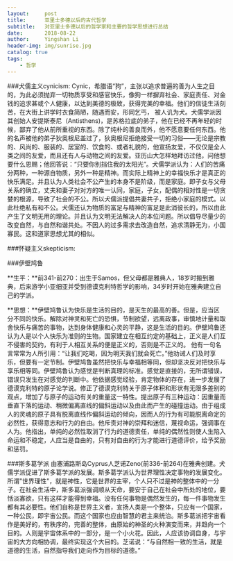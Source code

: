 ```yaml
---
layout:     post
title:      亚里士多德以后的古代哲学
subtitle:   对亚里士多德以后的哲学家和主要的哲学思想进行总结
date:       2018-08-22
author:     Yingshan Li
header-img: img/sunrise.jpg
catalog: true
tags:
    - 哲学
---
```


###犬儒主义cynicism:
Cynic，希腊语“狗”，主张以追求普遍的善为人生之目的，为此必须抛弃一切物质享受和感官快乐，像狗一样摒弃社会、家庭责任、对金钱的追求甚或个人健康，以达到美德的极致，获得完美的幸福。他们的信徒生活刻苦，在大街上讲学时衣食简陋，随遇而安，形同乞丐， 被人讥为犬。犬儒学派因其创始人安提斯泰尼（Antisthens)，是苏格拉底的弟子，他在已经不再年轻的时候，鄙弃了他从前所重视的东西。除了纯朴的善良而外，他不愿意要任何东西。他的名声被他的弟子狄奥根尼盖过了，狄奥根尼拒绝接受一切的习俗——无论是宗教的、风尚的、服装的、居室的、饮食的、或者礼貌的，他宣扬友爱，不仅仅是全人类之间的友爱，而且还有人与动物之间的友爱。亚历山大怎样地拜访过他，问他想要什么恩赐；他回答说：“只要你别挡住我的太阳光”。犬儒学派认为：人们的苦痛分两种，一种源自物质，另外一种是精神。而实际上精神上的幸福快乐才是真正的快乐满足。并且认为人类社会不公产生的本身不是阶级，而是家庭。即子女与父母关系的确立，丈夫和妻子对对方的唯一认同，家庭，子女，配偶的相对性是一切贪婪的根源，导致了社会的不公。所以犬儒派提倡共妻共子，拒绝小家庭的模式。以此杜绝私有和不公。犬儒还认为物质的富足与精神的富足是此消彼长的，所以由此产生了文明无用的理论。并且认为文明无法解决人的本位问题。所以倡导尽量少的改变自然，与自然和谐共处。不因人的过多需求去改造自然，追求清静无为，小国寡民。这和道家思想尤其的相似。

###怀疑主义skepticism: 

###伊壁鸠鲁

**生平：**前341-前270：出生于Samos，但父母都是雅典人，18岁时搬到雅典，后来游学小亚细亚并受到德谟克利特哲学的影响，34岁时开始在雅典建立自己的学派。

**思想：**伊壁鸠鲁认为快乐是生活的目的，是天生的最高的善。但是，应当区分不同的快乐。解除对神灵和死亡的恐惧，节制欲望，远离政事，审慎地计量和取舍快乐与痛苦的事物，达到身体健康和心灵的平静，这是生活的目的。伊壁鸠鲁还认为人是以个人快乐为准则的生物。国家建立在相互约定的基础上，正义是人们互不侵害的契约，有利于人相互关系的便是正义的，否则是不正义的。 他有一句名言常常为人所引用：“让我们吃喝，因为明天我们就会死亡。”他劝诫人们及时享乐，但要有一定节制。伊壁鸠鲁虽然把快乐与幸福相等同，但却坚决反对把快乐与享乐相等同。伊壁鸠鲁认为感觉是判断真理的标准。感觉是直接的，无所谓错误，错误只发生在对感觉的判断中。他依据感觉经验，肯定物体的存在，进一步发展了德谟克利特的原子论学说。修正了德谟克利特关于原子体积和形状有无限多差别的观点，增加了与原子的运动有关的重量这一特性。提出原子有三种运动：因重量而垂直下落的运动、稍微偏离直线的偏斜运动以及由此而产生的碰撞运动。由于组成人的灵魂的原子具有脱离直线作偏斜运动的倾向，因而人的行为有可能脱离命定的必然性，获得意志和行为的自由。他斥责对神的崇拜和迷信，蔑视命运，强调事在人为。他指出，单纯的必然性取消了行为的道德责任，单纯的偶然性则使人生陷入命运和不稳定，人应当是自由的，只有对自由的行为才能进行道德评价，给予奖励和惩罚。

###斯多葛学派
由塞浦路斯岛Cyprus人芝诺Zeno(前336-前264)在雅典创建。犬儒学派促进了斯多葛学派的发展。斯多葛学派认为世界理性决定事物的发展变化。所谓"世界理性"，就是神性，它是世界的主宰，个人只不过是神的整体中的一分子。在社会生活中，斯多葛派强调顺从天命，要安于自己在社会中所处的地位，要恬淡寡欲，只有这样才能得到幸福。没有任何事物是偶然发生的，每一件事物发生都有其必要性。他们自称是世界主义者，宣扬人类是一个整体，只应有一个国家，一种公民，即宇宙公民。而这个国家也应由智慧的君主来统治。斯多葛派把宇宙看作是美好的，有秩序的，完善的整体，由原始的神圣的火种演变而来，并趋向一个目的。人则是宇宙体系中的一部分，是一个小火花。因此，人应该协调自身，与宇宙的大方向相协调，最终实现这个大目的。芝诺说：“与自然相一致的生活，就是道德的生活，自然指导我们走向作为目标的道德。”